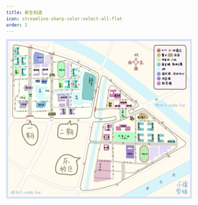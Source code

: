 ```yaml
---
title: 新生知道
icon: streamline-sharp-color:select-all-flat
order: 1
---
```


![徐州工程学院地图](/map.webp)

<div class="vp-card-container">
  <VPCard
    title="历年分数"
    desc="占位符"
    link=""
    background="linear-gradient(to right, #ffecd2 0%, #fcb69f 100%)"
  />
  <VPCard
    title="物品置备"
    desc="占位符"
    link=""
    background="linear-gradient(to right, #ffecd2 0%, #fcb69f 100%)"
  />
  <VPCard
    title="报道流程"
    desc="占位符"
    link=""
    background="linear-gradient(to right, #ffecd2 0%, #fcb69f 100%)"
  />
  <VPCard
    title="校友群组"
    desc="占位符"
    link=""
    background="linear-gradient(to right, #ffecd2 0%, #fcb69f 100%)"
  />
</div>